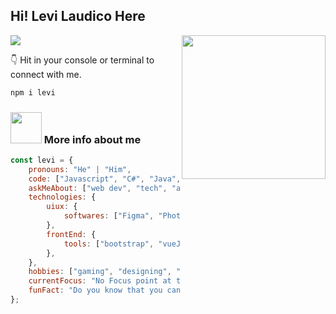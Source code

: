 <h2 align="left">Hi! Levi Laudico Here</h2>
<img align='right' src="https://media.giphy.com/media/M9gbBd9nbDrOTu1Mqx/giphy.gif" width="230">
<p align="left">
  <a href="https://skillicons.dev">
    <img src="https://skillicons.dev/icons?i=html,css,js,bootstrap,react,vue,vite,photoshop,figma,vscode" />
  </a>
</p>

👇 Hit in your console or terminal to connect with me.

```bash
npm i levi
```

### <img src="https://media.giphy.com/media/VgCDAzcKvsR6OM0uWg/giphy.gif" width="50"> More info about me 

```javascript
const levi = {
    pronouns: "He" | "Him",
    code: ["Javascript", "C#", "Java", "Vue", "React"],
    askMeAbout: ["web dev", "tech", "app dev", "photography"],
    technologies: {
        uiux: {
            softwares: ["Figma", "Photoshop", "Illustrator"],
        },
        frontEnd: {
            tools: ["bootstrap", "vueJS", "ReactJS"]
        },
    },
    hobbies: ["gaming", "designing", "programming", "cycling", "watching movies"],
    currentFocus: "No Focus point at this time, go with the flow and be the person I have ever been.",
    funFact: "Do you know that you can hold magma/lava only once in your life?"
};

